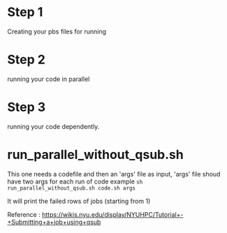 

# Step 1 
Creating your pbs files for running

# Step 2
running your code in parallel

# Step 3
running your code dependently.

# run_parallel_without_qsub.sh 
This one needs a codefile and then an 'args' file as input, 'args' file shoud have two args for each run of code
example ```sh run_parallel_without_qsub.sh code.sh args```

It will print the failed rows of jobs (starting from 1) 

Reference : https://wikis.nyu.edu/display/NYUHPC/Tutorial+-+Submitting+a+job+using+qsub
